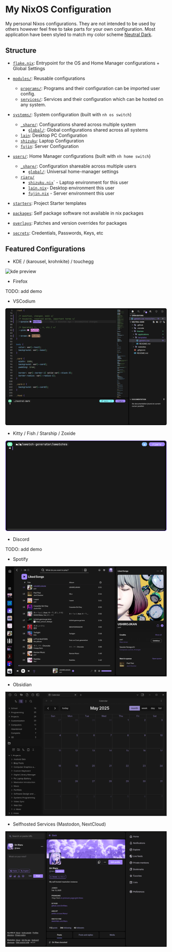 # My NixOS Configuration

My personal Nixos configurations. They are not intended to be used by others however feel free to take parts for your own configuration. Most application have been styled to match my color scheme [Neutral Dark](https://github.com/Ori-Riaru/neutral-dark).

## Structure

- [`flake.nix`](./flake.nix): Entrypoint for the OS and Home Manager configurations + Global Settings
- [`modules/`](./modules/): Reusable configurations
  - [`programs/`](./modules/programs/): Programs and their configuration can be imported user config.
  - [`services/`](./modules/services/): Services and their configuration which can be hosted on any system.
- [`systems/`](./systems/): System configuration (built with `nh os switch`)

  - [`_share/`](./systems/_share/): Configurations shared across multiple system
    - [`global/`](./systems/_share/global/): Global configurations shared across all systems
  - [`lain`](./systems/lain/): Desktop PC Configuration
  - [`shizuku`](./systems/shizuku/): Laptop Configuration
  - [`fujin`](./systems/fujin/): Server Configuration

- [`users/`](./users/): Home Manager configurations (built with `nh home switch`)

  - [`_share/`](./users/_share/): Configuration shareable across multiple users
    - [`global/`](./users/_share/global/): Universal home-manager settings
  - [`riaru/`](./users/riaru/)
    - [`shizuku.nix`](./users/riaru/shizuku.nix)` - Laptop environment for this user
    - [`lain.nix`](./users/riaru/lain.nix)- Desktop environment this user
    - [`fujin.nix`](./users/riaru/fujin.nix) - Server environment this user

- [`starters`](./starters/): Project Starter templates
- [`packages`](./packages/): Self package software not available in nix packages
- [`overlays`](./overlays/): Patches and version overrides for packages
- [`secrets`](./secrets/): Credentials, Passwords, Keys, etc

## Featured Configurations

- KDE / (karousel, krohnkite) / touchegg

![kde preview](./.github/kde-preview.gif)

- Firefox

TODO: add demo

- VSCodium

![vscodium preview](./.github/vscodium-preview.png)

- Kitty / Fish / Starship / Zoxide

![kitty preview](./.github/kitty-preview.png)

- Discord

TODO: add demo

- Spotify

![spotify preview](./.github/spotify-preview.png)

- Obsidian

![github preview](./.github/obsidian-preview.png)

- Selfhosted Services (Mastodon, NextCloud)

![mastodon preview](./.github/mastodon-preview.png)
